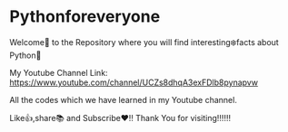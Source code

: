 # Pythonforeveryone

Welcome🙂 to the Repository where you will find interesting❄️facts about Python🐍

My Youtube Channel Link: https://www.youtube.com/channel/UCZs8dhqA3exFDlb8pynapvw

All the codes which we have learned in my Youtube channel.

Like👍,share📚 and Subscribe❤️️!!
Thank You for visiting!!!!!!
